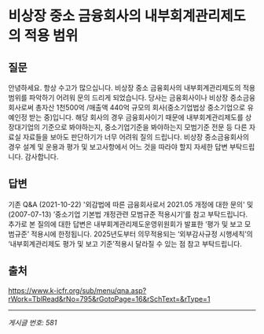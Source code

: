 # 비상장 중소 금융회사의 내부회계관리제도의 적용 범위

## 질문
안녕하세요. 항상 수고가 많으십니다.
비상장 중소 금융회사의 내부회계관리제도의 적용 범위를 파악하기 어려워 문의 드리게 되었습니다.
당사는 금융회사이나 비상장 중소금융회사로써 총자산 1천500억 /매출액 440억 규모의 회사(중소기업법상 중소기업으로 유예인정 받는 중)입니다.
해당 회사의 경우 금융회사이기 때문에 내부회계관리제도를 상장대기업의 기준으로 봐야하는지,
중소기업기준을 봐야하는지 모범기준 전문 등 다른 자료실 자료들을 보아도 판단하기가 너무 어려워 질의 드립니다.
비상장 중소금융회사의 경우 설계 및 운용과 평가 및 보고사항에서 어느 것을 따라야 할지 자세한 답변 부탁드립니다.
감사합니다.

## 답변
기존 Q&A (2021-10-22) '외감법에 따른 금융회사로서 2021.05 개정에 대한 문의' 및 (2007-07-13) ’중소기업 기본법 개정관련 모범규준 적용시기’를 참고 부탁드립니다.
추가로 본 질의에 대한 답변은 내부회계관리제도운영위원회가 발표한 ‘평가 및 보고 모범규준’ 적용시에 한정됩니다. 2025년도부터 의무적용되는 ‘외부감사규정 시행세칙’의 ‘내부회계관리제도 평가 및 보고 기준’적용시 달라질 수 있는 점 참고 부탁드립니다.

## 출처
https://www.k-icfr.org/sub/menu/qna.asp?rWork=TblRead&rNo=795&rGotoPage=16&rSchText=&rType=1

---
*게시글 번호: 581*

